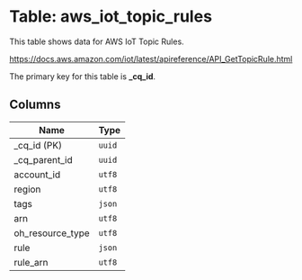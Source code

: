 # Table: aws_iot_topic_rules

This table shows data for AWS IoT Topic Rules.

https://docs.aws.amazon.com/iot/latest/apireference/API_GetTopicRule.html

The primary key for this table is **_cq_id**.

## Columns

| Name          | Type          |
| ------------- | ------------- |
|_cq_id (PK)|`uuid`|
|_cq_parent_id|`uuid`|
|account_id|`utf8`|
|region|`utf8`|
|tags|`json`|
|arn|`utf8`|
|oh_resource_type|`utf8`|
|rule|`json`|
|rule_arn|`utf8`|